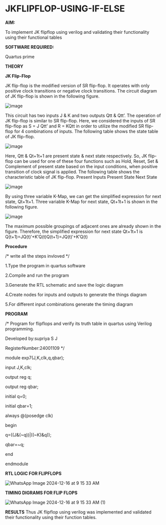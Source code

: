 # JKFLIPFLOP-USING-IF-ELSE

**AIM:** 

To implement  JK flipflop using verilog and validating their functionality using their functional tables

**SOFTWARE REQUIRED:**

Quartus prime

**THEORY**

**JK Flip-Flop**

JK flip-flop is the modified version of SR flip-flop. It operates with only positive clock transitions or negative clock transitions. The circuit diagram of JK flip-flop is shown in the following figure.

![image](https://github.com/naavaneetha/JKFLIPFLOP-USING-IF-ELSE/assets/154305477/a649c30b-232b-4558-b188-fd6c09845180)


This circuit has two inputs J & K and two outputs Qtt & Qtt’. The operation of JK flip-flop is similar to SR flip-flop. Here, we considered the inputs of SR flip-flop as S = J Qtt’ and R = KQtt in order to utilize the modified SR flip-flop for 4 combinations of inputs. The following table shows the state table of JK flip-flop.

![image](https://github.com/naavaneetha/JKFLIPFLOP-USING-IF-ELSE/assets/154305477/c4360742-e8a8-4937-b089-c46c0433f9a3)

 
Here, Qtt & Qt+1t+1 are present state & next state respectively. So, JK flip-flop can be used for one of these four functions such as Hold, Reset, Set & Complement of present state based on the input conditions, when positive transition of clock signal is applied. The following table shows the characteristic table of JK flip-flop. Present Inputs Present State Next State
 
![image](https://github.com/naavaneetha/JKFLIPFLOP-USING-IF-ELSE/assets/154305477/6c275261-a6d5-4c37-a3a7-1e88ca11c4cd)

By using three variable K-Map, we can get the simplified expression for next state, Qt+1t+1. Three variable K-Map for next state, Qt+1t+1 is shown in the following figure.
 
![image](https://github.com/naavaneetha/JKFLIPFLOP-USING-IF-ELSE/assets/154305477/5174f41b-0ce0-4329-a372-6d1943ea6673)

The maximum possible groupings of adjacent ones are already shown in the figure. Therefore, the simplified expression for next state Qt+1t+1 is Q(t+1)=JQ(t)′+K′Q(t)Q(t+1)=JQ(t)′+K′Q(t)

**Procedure**

/* write all the steps invloved */

1.Type the program in quartus software

2.Compile and run the program

3.Generate the RTL schematic and save the logic diagram

4.Create nodes for inputs and outputs to generate the things diagram

5.For different input combinations generate the timing diagram


**PROGRAM**

/* Program for flipflops and verify its truth table in quartus using Verilog programming. 

Developed by:supriya S J 

RegisterNumber:24001109
*/

module exp7(J,K,clk,q,qbar); 

input J,K,clk; 

output reg q; 

output reg qbar; 

initial q=0; 

initial qbar=1; 

always @(posedge clk) 

begin 

q=((J&(~q))|((~K)&q));

 qbar=~q; 

end 

endmodule

**RTL LOGIC FOR FLIPFLOPS**

![WhatsApp Image 2024-12-16 at 9 15 33 AM](https://github.com/user-attachments/assets/18783b44-4582-40b9-85f4-8027c86bccc3)

**TIMING DIGRAMS FOR FLIP FLOPS**

![WhatsApp Image 2024-12-16 at 9 15 33 AM (1)](https://github.com/user-attachments/assets/ad44b139-ec01-4191-9ea9-ff5668c6632a)

**RESULTS**
Thus JK flipflop using verilog was implemented and validated their functionality using their function tables.
